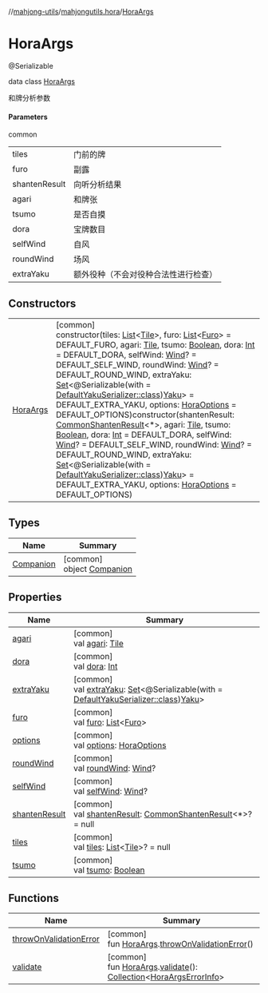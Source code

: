 //[mahjong-utils](../../../index.md)/[mahjongutils.hora](../index.md)/[HoraArgs](index.md)

# HoraArgs

@Serializable

data class [HoraArgs](index.md)

和牌分析参数

#### Parameters

common

| | |
|---|---|
| tiles | 门前的牌 |
| furo | 副露 |
| shantenResult | 向听分析结果 |
| agari | 和牌张 |
| tsumo | 是否自摸 |
| dora | 宝牌数目 |
| selfWind | 自风 |
| roundWind | 场风 |
| extraYaku | 额外役种（不会对役种合法性进行检查） |

## Constructors

| | |
|---|---|
| [HoraArgs](-hora-args.md) | [common]<br>constructor(tiles: [List](https://kotlinlang.org/api/latest/jvm/stdlib/kotlin.collections/-list/index.html)&lt;[Tile](../../mahjongutils.models/-tile/index.md)&gt;, furo: [List](https://kotlinlang.org/api/latest/jvm/stdlib/kotlin.collections/-list/index.html)&lt;[Furo](../../mahjongutils.models/-furo/index.md)&gt; = DEFAULT_FURO, agari: [Tile](../../mahjongutils.models/-tile/index.md), tsumo: [Boolean](https://kotlinlang.org/api/latest/jvm/stdlib/kotlin/-boolean/index.html), dora: [Int](https://kotlinlang.org/api/latest/jvm/stdlib/kotlin/-int/index.html) = DEFAULT_DORA, selfWind: [Wind](../../mahjongutils.models/-wind/index.md)? = DEFAULT_SELF_WIND, roundWind: [Wind](../../mahjongutils.models/-wind/index.md)? = DEFAULT_ROUND_WIND, extraYaku: [Set](https://kotlinlang.org/api/latest/jvm/stdlib/kotlin.collections/-set/index.html)&lt;@Serializable(with = [DefaultYakuSerializer::class](../../mahjongutils.yaku/-default-yaku-serializer/index.md))[Yaku](../../mahjongutils.yaku/-yaku/index.md)&gt; = DEFAULT_EXTRA_YAKU, options: [HoraOptions](../-hora-options/index.md) = DEFAULT_OPTIONS)constructor(shantenResult: [CommonShantenResult](../../mahjongutils.shanten/-common-shanten-result/index.md)&lt;*&gt;, agari: [Tile](../../mahjongutils.models/-tile/index.md), tsumo: [Boolean](https://kotlinlang.org/api/latest/jvm/stdlib/kotlin/-boolean/index.html), dora: [Int](https://kotlinlang.org/api/latest/jvm/stdlib/kotlin/-int/index.html) = DEFAULT_DORA, selfWind: [Wind](../../mahjongutils.models/-wind/index.md)? = DEFAULT_SELF_WIND, roundWind: [Wind](../../mahjongutils.models/-wind/index.md)? = DEFAULT_ROUND_WIND, extraYaku: [Set](https://kotlinlang.org/api/latest/jvm/stdlib/kotlin.collections/-set/index.html)&lt;@Serializable(with = [DefaultYakuSerializer::class](../../mahjongutils.yaku/-default-yaku-serializer/index.md))[Yaku](../../mahjongutils.yaku/-yaku/index.md)&gt; = DEFAULT_EXTRA_YAKU, options: [HoraOptions](../-hora-options/index.md) = DEFAULT_OPTIONS) |

## Types

| Name | Summary |
|---|---|
| [Companion](-companion/index.md) | [common]<br>object [Companion](-companion/index.md) |

## Properties

| Name | Summary |
|---|---|
| [agari](agari.md) | [common]<br>val [agari](agari.md): [Tile](../../mahjongutils.models/-tile/index.md) |
| [dora](dora.md) | [common]<br>val [dora](dora.md): [Int](https://kotlinlang.org/api/latest/jvm/stdlib/kotlin/-int/index.html) |
| [extraYaku](extra-yaku.md) | [common]<br>val [extraYaku](extra-yaku.md): [Set](https://kotlinlang.org/api/latest/jvm/stdlib/kotlin.collections/-set/index.html)&lt;@Serializable(with = [DefaultYakuSerializer::class](../../mahjongutils.yaku/-default-yaku-serializer/index.md))[Yaku](../../mahjongutils.yaku/-yaku/index.md)&gt; |
| [furo](furo.md) | [common]<br>val [furo](furo.md): [List](https://kotlinlang.org/api/latest/jvm/stdlib/kotlin.collections/-list/index.html)&lt;[Furo](../../mahjongutils.models/-furo/index.md)&gt; |
| [options](options.md) | [common]<br>val [options](options.md): [HoraOptions](../-hora-options/index.md) |
| [roundWind](round-wind.md) | [common]<br>val [roundWind](round-wind.md): [Wind](../../mahjongutils.models/-wind/index.md)? |
| [selfWind](self-wind.md) | [common]<br>val [selfWind](self-wind.md): [Wind](../../mahjongutils.models/-wind/index.md)? |
| [shantenResult](shanten-result.md) | [common]<br>val [shantenResult](shanten-result.md): [CommonShantenResult](../../mahjongutils.shanten/-common-shanten-result/index.md)&lt;*&gt;? = null |
| [tiles](tiles.md) | [common]<br>val [tiles](tiles.md): [List](https://kotlinlang.org/api/latest/jvm/stdlib/kotlin.collections/-list/index.html)&lt;[Tile](../../mahjongutils.models/-tile/index.md)&gt;? = null |
| [tsumo](tsumo.md) | [common]<br>val [tsumo](tsumo.md): [Boolean](https://kotlinlang.org/api/latest/jvm/stdlib/kotlin/-boolean/index.html) |

## Functions

| Name | Summary |
|---|---|
| [throwOnValidationError](../throw-on-validation-error.md) | [common]<br>fun [HoraArgs](index.md).[throwOnValidationError](../throw-on-validation-error.md)() |
| [validate](../validate.md) | [common]<br>fun [HoraArgs](index.md).[validate](../validate.md)(): [Collection](https://kotlinlang.org/api/latest/jvm/stdlib/kotlin.collections/-collection/index.html)&lt;[HoraArgsErrorInfo](../-hora-args-error-info/index.md)&gt; |
